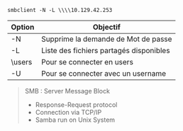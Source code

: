 ```shell
smbclient -N -L \\\\10.129.42.253
```


| Option  | Objectif                                |
| ------- | --------------------------------------- |
| -N      | Supprime la demande de Mot de passe     |
| -L      | Liste des fichiers partagés disponibles |
| \\users | Pour se connecter en users              |
| -U      | Pour se connecter avec un username      |


>  SMB : Server Message Block
>  - Response-Request protocol
>  - Connection via TCP/IP
>  - Samba run on Unix System






